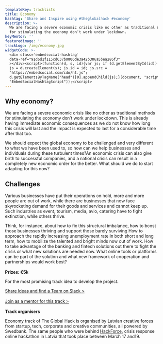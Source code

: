```yaml
---
templateKey: tracklists
title: Economy
hashtag: 'Share and Inspire using #theglobalhack #economy'
description: >-
  We are facing a severe economic crisis like no other as traditional methods
  for stimulating the economy don’t work under lockdown.
keyMentor: ''
featuredimage: ''
trackLogo: /img/economy.jpg
widgetCode: >-
  <div class='embedsocial-hashtag'
  data-ref="91d6d1f115cd637b0006de3a42b306a5bea286f3"
  ></div><script>(function(d, s, id){var js; if (d.getElementById(id)) {return;}
  js = d.createElement(s); js.id = id; js.src =
  "https://embedsocial.com/cdn/ht.js";
  d.getElementsByTagName("head")[0].appendChild(js);}(document, "script",
  "EmbedSocialHashtagScript"));</script>
---
```

## Why economy?

We are facing a severe economic crisis like no other as traditional methods for stimulating the economy don’t work under lockdown. This is already having immediate economic consequences as we do not know how long this crisis will last and the impact is expected to last for a considerable time after that too.

We should expect the global economy to be challenged and very different to what we have been used to, so how can we help businesses and individuals during these turbulent times?An economic crisis can also give birth to successful companies, and a national crisis can result in a completely new economic order for the better. What should we do to start adapting for this now?

## Challenges

Various businesses have put their operations on hold, more and more people are out of work, while there are businesses that now face skyrocketing demand for their goods and services and cannot keep up. Such industries as event, tourism, media, avio, catering have to fight extinction, while others thrive.

Think, for instance, about how to fix this structural imbalance, how to boost those businesses thriving and support those barely surviving.How to approach the rapidly increasing unemployment rate in both short and long term, how to mobilize the talented and bright minds now out of work. How to take advantage of the banking and fintech solutions out there to fight the crisis or what new solutions are needed now. What online tools or platforms can be part of the solution and what new framework of cooperation and partnerships would work best?\
\
**Prizes: €5k**

For the most promising track idea to develop the project.

[Share Ideas and find a Team on Slack >](https://join.slack.com/t/theglobalhack/shared_invite/zt-cuprrpvm-_JnVgAFazJxFmr4Tc0dZXw)\
\
[Join as a mentor for this track >](http://ej.uz/Economytrack)\
\
**Track organisers**

Economy track of The Global Hack is organised by Latvian creative forces from startup, tech, corporate and creative communities, all powered by Swedbank. The same people who were behind [HackForce](https://www.facebook.com/events/611058086114849/), crisis response online hackathon in Latvia that took place between March 17 and19.